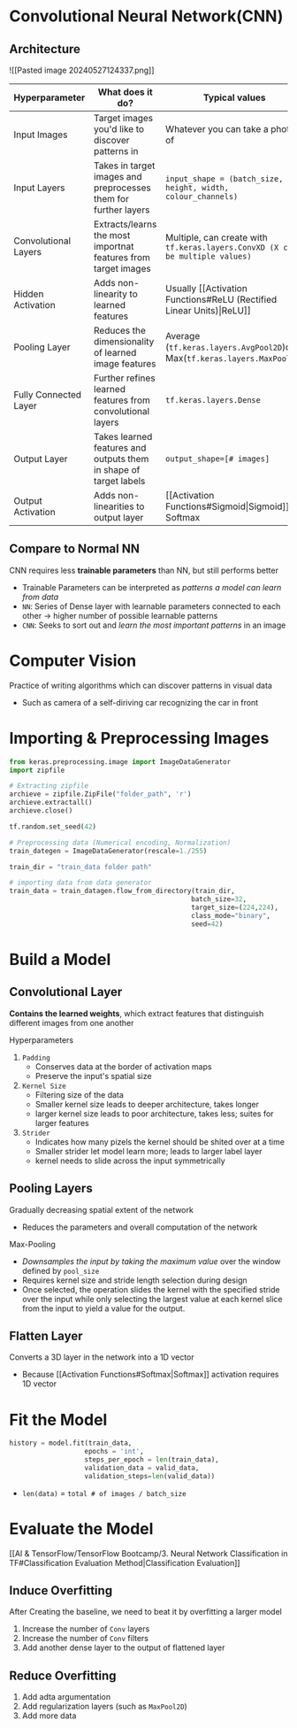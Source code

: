 # Convolutional Neural Network(CNN)
## Architecture
![[Pasted image 20240527124337.png]]

| Hyperparameter        | What does it do?                                                  | Typical values                                                                |
| --------------------- | ----------------------------------------------------------------- | ----------------------------------------------------------------------------- |
| Input Images          | Target images you'd like to discover patterns in                  | Whatever you can take a photo of                                              |
| Input Layers          | Takes in target images and preprocesses them for further layers   | `input_shape = (batch_size, height, width, colour_channels)`                  |
| Convolutional Layers  | Extracts/learns the most importnat features from target images    | Multiple, can create with `tf.keras.layers.ConvXD (X can be multiple values)` |
| Hidden Activation     | Adds non-linearity to learned features                            | Usually [[Activation Functions#ReLU (Rectified Linear Units)\|ReLU]]          |
| Pooling Layer         | Reduces the dimensionality of learned image features              | Average (`tf.keras.layers.AvgPool2D`)or Max(`tf.keras.layers.MaxPool2D`)      |
| Fully Connected Layer | Further refines learned features from convolutional layers        | `tf.keras.layers.Dense`                                                       |
| Output Layer          | Takes learned features and outputs them in shape of target labels | `output_shape=[# images]`                                                     |
| Output Activation     | Adds non-linearities to output layer                              | [[Activation Functions#Sigmoid\|Sigmoid]] or Softmax<br>                      |

## Compare to Normal NN
CNN requires less **trainable parameters** than NN, but still performs better
- Trainable Parameters can be interpreted as *patterns a model can learn from data*
- `NN`: Series of Dense layer with learnable parameters connected to each other -> higher number of possible learnable patterns
- `CNN`: Seeks to sort out and *learn the most important patterns* in an image

# Computer Vision
Practice of writing algorithms which can discover patterns in visual data
- Such as camera of a self-diriving car recognizing the car in front

# Importing & Preprocessing Images
```python
from keras.preprocessing.image import ImageDataGenerator
import zipfile

# Extracting zipfile
archieve = zipfile.ZipFile("folder_path", 'r')
archieve.extractall()
archieve.close()

tf.random.set_seed(42)

# Preprocessing data (Numerical encoding, Normalization)
train_dategen = ImageDataGenerator(rescale=1./255)

train_dir = "train_data folder path"

# importing data from data generator
train_data = train_datagen.flow_from_directory(train_dir,
											  batch_size=32,
											  target_size=(224,224),
											  class_mode="binary",
											  seed=42)
```

# Build a Model
## Convolutional Layer
**Contains the learned weights**, which extract features that distinguish different images from one another

Hyperparameters
1. `Padding`
	- Conserves data at the border of activation maps
	- Preserve the input's spatial size
2. `Kernel Size`
	- Filtering size of the data
	- Smaller kernel size leads to deeper architecture, takes longer
	- larger kernel size leads to poor architecture, takes less; suites for larger features
3. `Strider`
	- Indicates how many pizels the kernel should be shited over at a time
	- Smaller strider let model learn more; leads to larger label layer
	- kernel needs to slide across the input symmetrically

## Pooling Layers
Gradually decreasing spatial extent of the network
- Reduces the parameters and overall computation of the network

Max-Pooling
- *Downsamples the input by taking the maximum value* over the window defined by `pool_size`
- Requires kernel size and stride length selection during design
- Once selected, the operation slides the kernel with the specified stride over the input while only selecting the largest value at each kernel slice from the input to yield a value for the output.

## Flatten Layer
Converts a 3D layer in the network into a 1D vector
- Because [[Activation Functions#Softmax|Softmax]] activation requires 1D vector

# Fit the Model
```python
history = model.fit(train_data,
				   epochs = 'int',
				   steps_per_epoch = len(train_data),
				   validation_data = valid_data,
				   validation_steps=len(valid_data))
```
- `len(data)` = `total # of images / batch_size`

# Evaluate the Model
[[AI & TensorFlow/TensorFlow Bootcamp/3. Neural Network Classification in TF#Classification Evaluation Method|Classification Evaluation]]

## Induce Overfitting
After Creating the baseline, we need to beat it by overfitting a larger model
1. Increase the number of `Conv` layers
2. Increase the number of `Conv` filters
3. Add another dense layer to the output of flattened layer

## Reduce Overfitting
1. Add adta argumentation
2. Add regularization layers (such as `MaxPool2D`)
3. Add more data